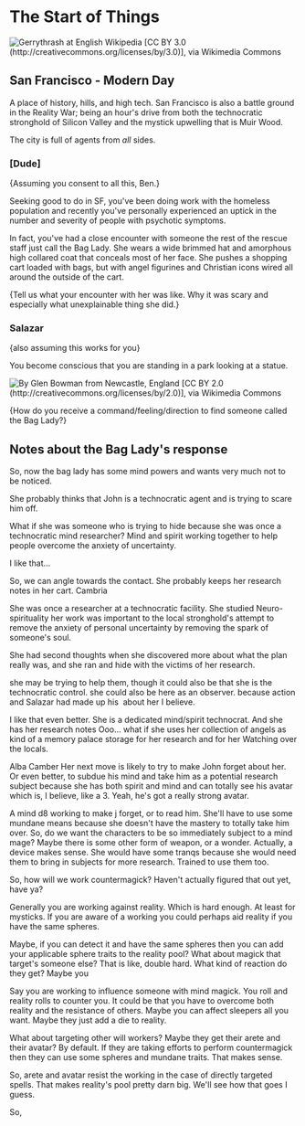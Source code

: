 # The Start of Things

![Gerrythrash at English Wikipedia [CC BY 3.0 (http://creativecommons.org/licenses/by/3.0)], via Wikimedia Commons](https://upload.wikimedia.org/wikipedia/commons/thumb/8/86/Bay_Bride_from_Yerba_Buena_Island.JPG/640px-Bay_Bride_from_Yerba_Buena_Island.JPG)

## San Francisco - Modern Day 

A place of history, hills, and high tech. San Francisco is also a battle ground in the Reality War; being an hour's drive from both the technocratic stronghold of Silicon Valley and the mystick upwelling that is Muir Wood.

The city is full of agents from _all_ sides. 

### \[Dude\]

{Assuming you consent to all this, Ben.}

Seeking good to do in SF, you've been doing work with the homeless population and recently you've personally experienced an uptick in the number and severity of people with psychotic symptoms. 

In fact, you've had a close encounter with someone the rest of the rescue staff just call the Bag Lady. She wears a wide brimmed hat and amorphous high collared coat that conceals most of her face. She pushes a shopping cart loaded with bags, but with angel figurines and Christian icons wired all around the outside of the cart. 

{Tell us what your encounter with her was like. Why it was scary and especially what unexplainable thing she did.} 

### Salazar 

{also assuming this works for you}

You become conscious that you are standing in a park looking at a statue. 

![By Glen Bowman from Newcastle, England [CC BY 2.0 (http://creativecommons.org/licenses/by/2.0)], via Wikimedia Commons](https://upload.wikimedia.org/wikipedia/commons/thumb/2/21/Bufano_statue_and_stars_and_stripes_flag_-_Great_Meadow_Park_at_Fort_Mason_-_San_Francisco%2C_California%2C_USA_%2821001399300%29.jpg/450px-Bufano_statue_and_stars_and_stripes_flag_-_Great_Meadow_Park_at_Fort_Mason_-_San_Francisco%2C_California%2C_USA_%2821001399300%29.jpg)

{How do you receive a command/feeling/direction to find someone called the Bag Lady?}


## Notes about the Bag Lady's response
So, now the bag lady has some mind powers and wants very much not to be noticed. 

She probably thinks that John is a technocratic agent and is trying to scare him off. 

What if she was someone who is trying to hide because she was once a technocratic mind researcher? 
Mind and spirit working together to help people overcome the anxiety of uncertainty. 

I like that…



So, we can angle towards the contact. 
She probably keeps her research notes in her cart. 
Cambria 

She was once a researcher at a technocratic facility. 
​She studied Neuro-spirituality
her work was important to the local stronghold's attempt to remove the anxiety of personal uncertainty by removing the spark of someone's soul. 

She had second thoughts when she discovered more about what the plan really was, and she ran and hide with the victims of her research. 

she may be trying to help them, though it could also be that she is the technocratic control. she could also be here as an observer. 
because action and Salazar had made up his ​ about her I believe. 


I like that even better. She is a dedicated mind/spirit technocrat. And she has her research notes
Ooo… what if she uses her collection of angels as kind of a memory palace storage for her research and for her 
Watching over the locals. 


Alba Camber 
Her next move is likely to try to make John forget about her. Or even better, to subdue his mind and take him as a potential research subject because she has both spirit and mind and can totally see his avatar which is, I believe, like a 3. 
Yeah, he's got a really strong avatar. 

A mind d8 working to make j forget, or to read him. She'll have to use some mundane means because she doesn't have the mastery to totally take him over. 
So, do we want the characters to be so immediately subject to a mind mage?
Maybe there is some other form of weapon, or a wonder. 
Actually, a device makes sense. She would have some tranqs because she would need them to bring in subjects for more research. 
Trained to use them too. 

So, how will we work countermagick? Haven't actually figured that out yet, have ya?

Generally you are working against reality. Which is hard enough. At least for mysticks. 
If you are aware of a working you could perhaps aid reality if you have the same spheres. 

Maybe, if you can detect it and have the same spheres then you can add your applicable sphere traits to the reality pool? 
What about magick that target's someone else? That is like, double hard.
What kind of reaction do they get? Maybe you 

Say you are working to influence someone with mind magick. You roll and reality rolls to counter you. It could be that you have to overcome both reality and the resistance of others. Maybe you can affect sleepers all you want. Maybe they just add a die to reality.

What about targeting other will workers? Maybe they get their arete and their avatar? By default. 
If they are taking efforts to perform countermagick then they can use some spheres and mundane traits. 
That makes sense. 

So, arete and avatar resist the working in the case of directly targeted spells. 
That makes reality's pool pretty darn big.
We'll see how that goes I guess. 

So, 








